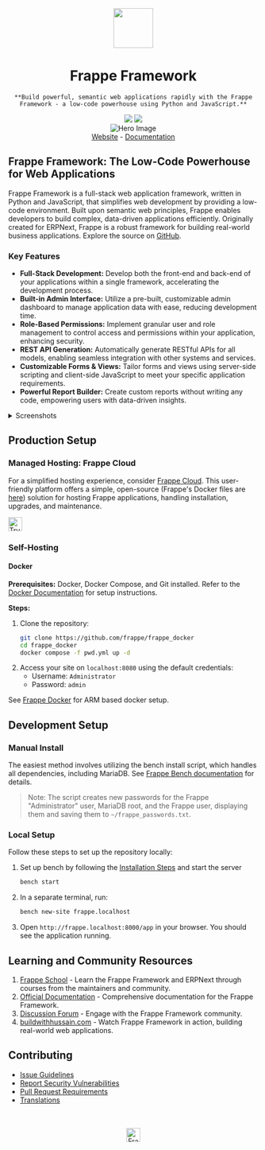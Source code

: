 <div align="center" markdown="1">
    <img src=".github/framework-logo-new.svg" width="80" height="80"/>
    <h1>Frappe Framework</h1>

    **Build powerful, semantic web applications rapidly with the Frappe Framework - a low-code powerhouse using Python and JavaScript.**
</div>

<div align="center">
    <a target="_blank" href="LICENSE" title="License: MIT"><img src="https://img.shields.io/badge/License-MIT-success.svg"></a>
    <a href="https://codecov.io/gh/frappe/frappe"><img src="https://codecov.io/gh/frappe/frappe/branch/develop/graph/badge.svg?token=XoTa679hIj"/></a>
</div>
<div align="center">
    <img src=".github/hero-image.png" alt="Hero Image" />
</div>
<div align="center">
    <a href="https://frappe.io/framework">Website</a>
    -
    <a href="https://docs.frappe.io/framework">Documentation</a>
</div>

## Frappe Framework: The Low-Code Powerhouse for Web Applications

Frappe Framework is a full-stack web application framework, written in Python and JavaScript, that simplifies web development by providing a low-code environment.  Built upon semantic web principles, Frappe enables developers to build complex, data-driven applications efficiently. Originally created for ERPNext, Frappe is a robust framework for building real-world business applications.  Explore the source on [GitHub](https://github.com/frappe/frappe).

### Key Features

*   **Full-Stack Development:**  Develop both the front-end and back-end of your applications within a single framework, accelerating the development process.
*   **Built-in Admin Interface:**  Utilize a pre-built, customizable admin dashboard to manage application data with ease, reducing development time.
*   **Role-Based Permissions:**  Implement granular user and role management to control access and permissions within your application, enhancing security.
*   **REST API Generation:** Automatically generate RESTful APIs for all models, enabling seamless integration with other systems and services.
*   **Customizable Forms & Views:**  Tailor forms and views using server-side scripting and client-side JavaScript to meet your specific application requirements.
*   **Powerful Report Builder:**  Create custom reports without writing any code, empowering users with data-driven insights.

<details>
<summary>Screenshots</summary>

![List View](.github/fw-list-view.png)
![Form View](.github/fw-form-view.png)
![Role Permission Manager](.github/fw-rpm.png)
</details>

## Production Setup

### Managed Hosting: Frappe Cloud

For a simplified hosting experience, consider [Frappe Cloud](https://frappecloud.com).  This user-friendly platform offers a simple, open-source (Frappe's Docker files are [here](https://github.com/frappe/press)) solution for hosting Frappe applications, handling installation, upgrades, and maintenance.

<div>
    <a href="https://frappecloud.com/" target="_blank">
        <picture>
            <source media="(prefers-color-scheme: dark)" srcset="https://frappe.io/files/try-on-fc-white.png">
            <img src="https://frappe.io/files/try-on-fc-black.png" alt="Try on Frappe Cloud" height="28" />
        </picture>
    </a>
</div>

### Self-Hosting

#### Docker

**Prerequisites:**  Docker, Docker Compose, and Git installed. Refer to the [Docker Documentation](https://docs.docker.com) for setup instructions.

**Steps:**

1.  Clone the repository:
    ```bash
    git clone https://github.com/frappe/frappe_docker
    cd frappe_docker
    docker compose -f pwd.yml up -d
    ```
2.  Access your site on `localhost:8080` using the default credentials:
    *   Username: `Administrator`
    *   Password: `admin`

   See [Frappe Docker](https://github.com/frappe/frappe_docker?tab=readme-ov-file#to-run-on-arm64-architecture-follow-this-instructions) for ARM based docker setup.

## Development Setup

### Manual Install

The easiest method involves utilizing the bench install script, which handles all dependencies, including MariaDB. See [Frappe Bench documentation](https://github.com/frappe/bench) for details.

> Note: The script creates new passwords for the Frappe "Administrator" user, MariaDB root, and the Frappe user, displaying them and saving them to `~/frappe_passwords.txt`.

### Local Setup

Follow these steps to set up the repository locally:

1.  Set up bench by following the [Installation Steps](https://docs.frappe.io/framework/user/en/installation) and start the server
    ```bash
    bench start
    ```
2.  In a separate terminal, run:
    ```bash
    bench new-site frappe.localhost
    ```
3.  Open `http://frappe.localhost:8000/app` in your browser.  You should see the application running.

## Learning and Community Resources

1.  [Frappe School](https://frappe.school) - Learn the Frappe Framework and ERPNext through courses from the maintainers and community.
2.  [Official Documentation](https://docs.frappe.io/framework) - Comprehensive documentation for the Frappe Framework.
3.  [Discussion Forum](https://discuss.frappe.io/) - Engage with the Frappe Framework community.
4.  [buildwithhussain.com](https://buildwithhussain.com) - Watch Frappe Framework in action, building real-world web applications.

## Contributing

*   [Issue Guidelines](https://github.com/frappe/erpnext/wiki/Issue-Guidelines)
*   [Report Security Vulnerabilities](https://frappe.io/security)
*   [Pull Request Requirements](https://github.com/frappe/erpnext/wiki/Contribution-Guidelines)
*   [Translations](https://crowdin.com/project/frappe)

<br>
<br>
<div align="center">
    <a href="https://frappe.io" target="_blank">
        <picture>
            <source media="(prefers-color-scheme: dark)" srcset="https://frappe.io/files/Frappe-white.png">
            <img src="https://frappe.io/files/Frappe-black.png" alt="Frappe Technologies" height="28"/>
        </picture>
    </a>
</div>